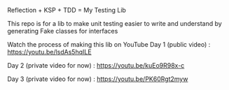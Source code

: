 Reflection + KSP + TDD = My Testing Lib

This repo is for a lib to make unit testing easier to write and understand by generating Fake classes for interfaces

Watch the process of making this lib on YouTube
Day 1 (public video) : https://youtu.be/lsdAs5hqILE

Day 2 (private video for now) : https://youtu.be/kuEo9R98x-c

Day 3 (private video for now) : https://youtu.be/PK60Rgt2myw
